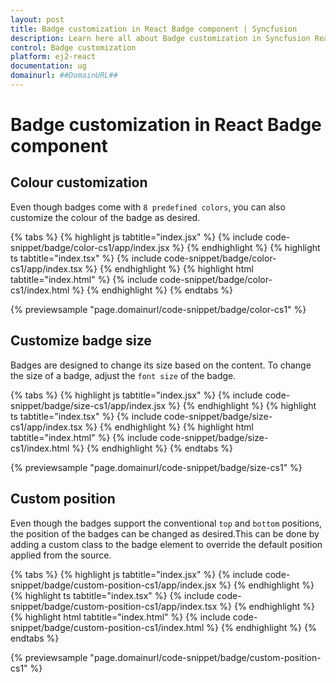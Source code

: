 ```yaml
---
layout: post
title: Badge customization in React Badge component | Syncfusion
description: Learn here all about Badge customization in Syncfusion React Badge component of Syncfusion Essential JS 2 and more.
control: Badge customization 
platform: ej2-react
documentation: ug
domainurl: ##DomainURL##
---
```


# Badge customization in React Badge component

## Colour customization

Even though badges come with `8 predefined colors`, you can also customize the colour of the badge as desired.

{% tabs %}
{% highlight js tabtitle="index.jsx" %}
{% include code-snippet/badge/color-cs1/app/index.jsx %}
{% endhighlight %}
{% highlight ts tabtitle="index.tsx" %}
{% include code-snippet/badge/color-cs1/app/index.tsx %}
{% endhighlight %}
{% highlight html tabtitle="index.html" %}
{% include code-snippet/badge/color-cs1/index.html %}
{% endhighlight %}
{% endtabs %}
        
{% previewsample "page.domainurl/code-snippet/badge/color-cs1" %}

## Customize badge size

Badges are designed to change its size based on the content. To change the size of a badge, adjust the
`font size` of the badge.

{% tabs %}
{% highlight js tabtitle="index.jsx" %}
{% include code-snippet/badge/size-cs1/app/index.jsx %}
{% endhighlight %}
{% highlight ts tabtitle="index.tsx" %}
{% include code-snippet/badge/size-cs1/app/index.tsx %}
{% endhighlight %}
{% highlight html tabtitle="index.html" %}
{% include code-snippet/badge/size-cs1/index.html %}
{% endhighlight %}
{% endtabs %}
        
{% previewsample "page.domainurl/code-snippet/badge/size-cs1" %}

## Custom position

Even though the badges support the conventional `top` and `bottom` positions, the position of the badges can be changed as desired.This can be done by adding a custom class to the badge element to override the default position applied from the source.

{% tabs %}
{% highlight js tabtitle="index.jsx" %}
{% include code-snippet/badge/custom-position-cs1/app/index.jsx %}
{% endhighlight %}
{% highlight ts tabtitle="index.tsx" %}
{% include code-snippet/badge/custom-position-cs1/app/index.tsx %}
{% endhighlight %}
{% highlight html tabtitle="index.html" %}
{% include code-snippet/badge/custom-position-cs1/index.html %}
{% endhighlight %}
{% endtabs %}
        
{% previewsample "page.domainurl/code-snippet/badge/custom-position-cs1" %}
